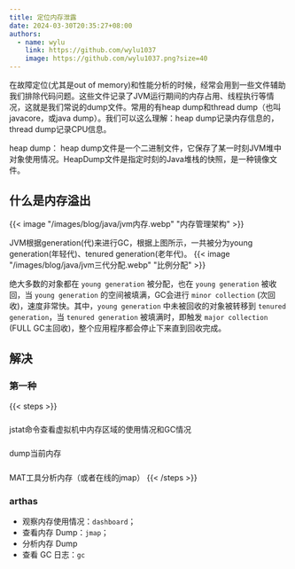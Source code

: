 ```yaml
---
title: 定位内存泄露
date: 2024-03-30T20:35:27+08:00
authors:
  - name: wylu
    link: https://github.com/wylu1037
    image: https://github.com/wylu1037.png?size=40
---
```


在故障定位(尤其是out of memory)和性能分析的时候，经常会用到一些文件辅助我们排除代码问题。这些文件记录了JVM运行期间的内存占用、线程执行等情况，这就是我们常说的dump文件。常用的有heap dump和thread dump（也叫javacore，或java dump）。我们可以这么理解：heap dump记录内存信息的，thread dump记录CPU信息。

heap dump： heap dump文件是一个二进制文件，它保存了某一时刻JVM堆中对象使用情况。HeapDump文件是指定时刻的Java堆栈的快照，是一种镜像文件。

## 什么是内存溢出
{{< image "/images/blog/java/jvm内存.webp" "内存管理架构" >}}

JVM根据generation(代)来进行GC，根据上图所示，一共被分为young generation(年轻代)、tenured generation(老年代)。
{{< image "/images/blog/java/jvm三代分配.webp" "比例分配" >}}

绝大多数的对象都在 `young generation` 被分配，也在 `young generation` 被收回，当 `young generation` 的空间被填满，GC会进行 `minor collection` (次回收)，速度非常快。其中，`young generation` 中未被回收的对象被转移到 `tenured generation`，当 `tenured generation` 被填满时，即触发 `major collection` (FULL GC主回收)，整个应用程序都会停止下来直到回收完成。



## 解决

### 第一种
{{< steps >}}
<h5></h5>
jstat命令查看虚拟机中内存区域的使用情况和GC情况
<h5></h5>
dump当前内存
<h5></h5>
MAT工具分析内存（或者在线的jmap）
{{< /steps >}}

### arthas

+ 观察内存使用情况：`dashboard`；
+ 查看内存 Dump：`jmap`；
+ 分析内存 Dump
+ 查看 GC 日志：`gc`
